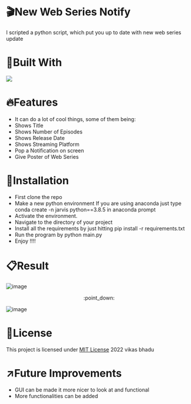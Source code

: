 # :clapper:New Web Series Notify
I scripted a python script, which put you up to date with new web series update

# :hammer:Built With
<img src="https://img.shields.io/badge/Python-FFD43B?style=for-the-badge&logo=python&logoColor=blue">

# :fire:Features
* It can do a lot of cool things, some of them being:
* Shows Title
* Shows Number of Episodes
* Shows Release Date 
* Shows Streaming Platform
* Pop a Notification on screen
* Give Poster of Web Series

# :pushpin:Installation
* First clone the repo
* Make a new python environment If you are using anaconda just type conda create -n jarvis python==3.8.5 in anaconda prompt
* Activate the environment.
* Navigate to the directory of your project
* Install all the requirements by just hitting pip install -r requirements.txt
* Run the program by python main.py
* Enjoy !!!!

# :clipboard:Result
![image](https://user-images.githubusercontent.com/98146902/177004214-5d449d3c-a5e4-49eb-8a74-c438a66cdc6d.png)
<p align="center">:point_down:</p>

![image](https://user-images.githubusercontent.com/98146902/177004242-3a82ce84-6570-48a7-a237-f8b984a6c599.png)

# :name_badge:License 
This project is licensed under [MIT License](https://github.com/beingvikasbhadu/Automatically-Apply-Black-and-White-Effect-On-Images/blob/master/LICENSE) 2022 vikas bhadu


# :arrow_upper_right:Future Improvements
* GUI can be made it more nicer to look at and functional
* More functionalities can be added
